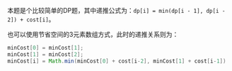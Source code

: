本题是个比较简单的DP题，其中递推公式为：`dp[i] = min(dp[i - 1], dp[i - 2]) + cost[i]`。

也可以使用节省空间的3元素数组方式，此时的递推关系则为：

```java
minCost[0] = minCost[1];
minCost[1] = minCost[2];
minCost[i] = Math.min(minCost[0] + cost[i-2], minCost[1] + cost[i-1])
```